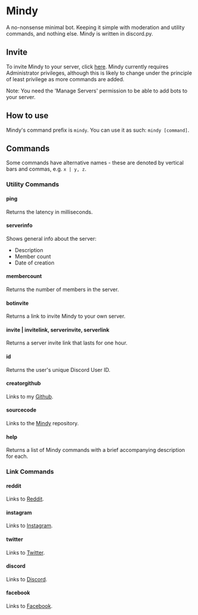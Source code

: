 # Mindy
A no-nonsense minimal bot. Keeping it simple with moderation and utility commands, and nothing else. Mindy is written in discord.py.

## Invite
To invite Mindy to your server, click <a href='https://discord.com/api/oauth2/authorize?client_id=750245181667934219&permissions=8&scope=bot'>here</a>. Mindy currently requires Administrator privileges, although this is likely to change under the principle of least privilege as more commands are added. 

Note: You need the 'Manage Servers' permission to be able to add bots to your server.

## How to use
Mindy's command prefix is `mindy`. You can use it as such: `mindy [command]`.

## Commands
Some commands have alternative names - these are denoted by vertical bars and commas, e.g. `x | y, z`.

### Utility Commands

#### ping
Returns the latency in milliseconds.

#### serverinfo
Shows general info about the server: 
  * Description 
  * Member count
  * Date of creation
  
#### membercount
Returns the number of members in the server.

#### botinvite
Returns a link to invite Mindy to your own server.

#### invite | invitelink, serverinvite, serverlink
Returns a server invite link that lasts for one hour.

#### id
Returns the user's unique Discord User ID.

#### creatorgithub
Links to my <a href='github.com/josephjojoe'>Github</a>.

#### sourcecode
Links to the <a href='github.com/josephjojoe/Mindy'>Mindy</a> repository.

#### help
Returns a list of Mindy commands with a brief accompanying description for each.

### Link Commands

#### reddit
Links to <a href='reddit.com'>Reddit</a>.

#### instagram
Links to <a href='instagram.com'>Instagram</a>.

#### twitter
Links to <a href='twitter.com'>Twitter</a>.

#### discord
Links to <a href='discord.com'>Discord</a>.

#### facebook
Links to <a href='facebook.com'>Facebook</a>.

